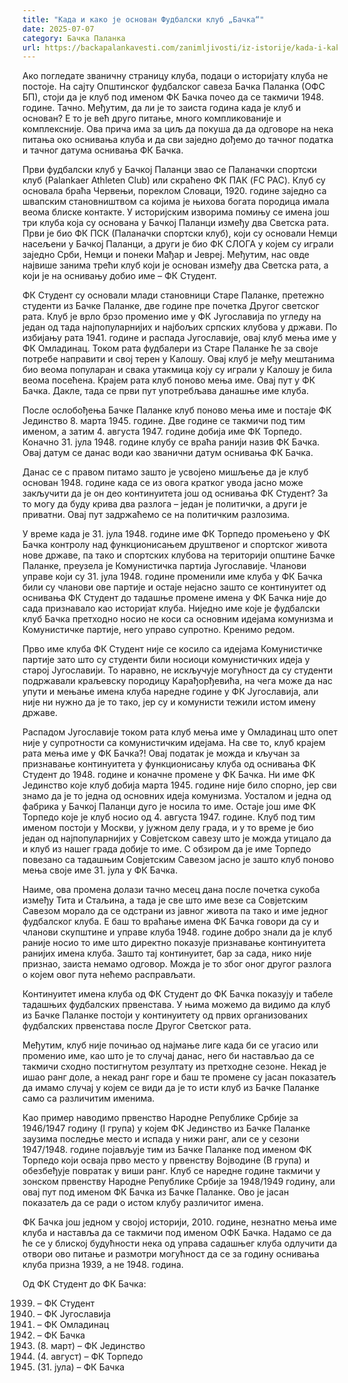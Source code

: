 ```yaml
---
title: "Када и како је основан Фудбалски клуб „Бачка“"
date: 2025-07-07
category: Бачка Паланка
url: https://backapalankavesti.com/zanimljivosti/iz-istorije/kada-i-kako-je-osnovan-fudbalski-klub-backa/
---
```


Ако погледате званичну страницу клуба, подаци о историјату клуба не постоје. На сајту Општинског фудбалског савеза Бачка Паланка (ОФС БП), стоји да је клуб под именом ФК Бачка почео да се такмичи 1948. године. Тачно. Међутим, да ли је то заиста година када је клуб и основан? Е то је већ друго питање, много компликованије и комплексније. Ова прича има за циљ да покуша да да одговоре на нека питања око оснивања клуба и да сви заједно дођемо до тачног податка и тачног датума оснивања ФК Бачка.

Први фудбалски клуб у Бачкој Паланци звао се Паланачки спортски клуб (Palankaer Athleten Club) или скраћено ФК ПАК (FC PAC). Клуб су основала браћа Червењи, пореклом Словаци, 1920. године заједно са швапским становништвом са којима је њихова богата породица имала веома блиске контакте. У историјским изворима помињу се имена још три клуба која су основана у Бачкој Паланци између два Светска рата. Први је био ФК ПСК (Паланачки спортски клуб), који су основали Немци насељени у Бачкој Паланци, а други је био ФК СЛОГА у којем су играли заједно Срби, Немци и понеки Мађар и Јевреј. Међутим, нас овде највише занима трећи клуб који је основан између два Светска рата, а који је на оснивању добио име – ФК Студент.

ФК Студент су основали млади становници Старе Паланке, претежно студенти из Бачке Паланке, две године пре почетка Другог светског рата. Клуб је врло брзо променио име у ФК Југославија по угледу на један од тада најпопуларнијих и најбољих српских клубова у држави. По избијању рата 1941. године и распада Југославије, овај клуб мења име у ФК Омладинац. Током рата фудбалери из Старе Паланке ће за своје потребе направити и свој терен у Калошу. Овај клуб је међу мештанима био веома популаран и свака утакмица коју су играли у Калошу је била веома посећена. Крајем рата клуб поново мења име. Овај пут у ФК Бачка. Дакле, тада се први пут употребљава данашње име клуба.

После ослобођења Бачке Паланке клуб поново мења име и постаје ФК Јединство 8. марта 1945. године. Две године се такмичи под тим именом, а затим 4. августа 1947. године добија име ФК Торпедо. Коначно 31. јула 1948. године клубу се враћа ранији назив ФК Бачка. Овај датум се данас води као званични датум оснивања ФК Бачка.

Данас се с правом питамо зашто је усвојено мишљење да је клуб основан 1948. године када се из овога кратког увода јасно може закључити да је он део континуитета још од оснивања ФК Студент? За то могу да буду крива два разлога – један је политички, а други је приватни. Овај пут задржаћемо се на политичким разлозима.

У време када је 31. јула 1948. године име ФК Торпедо промењено у ФК Бачка контролу над функционисањем друштвеног и спортског живота нове државе, па тако и спортских клубова на територији општине Бачке Паланке, преузела је Комунистичка партија Југославије. Чланови управе који су 31. јула 1948. године променили име клуба у ФК Бачка били су чланови ове партије и остаје нејасно зашто се континуитет од оснивања ФК Студент до тадашње промене имена у ФК Бачка није до сада признавало као историјат клуба. Ниједно име које је фудбалски клуб Бачка претходно носио не коси са основним идејама комунизма и Комунистичке партије, него управо супротно. Кренимо редом.

Прво име клуба ФК Студент није се косило са идејама Комунистичке партије зато што су студенти били носиоци комунистичких идеја у старој Југославији. То наравно, не искључује могућност да су студенти подржавали краљевску породицу Карађорђевића, на чега може да нас упути и мењање имена клуба наредне године у ФК Југославија, али није ни нужно да је то тако, јер су и комунисти тежили истом имену државе.

Распадом Југославије током рата клуб мења име у Омладинац што опет није у супротности са комунистичким идејама. На све то, клуб крајем рата мења име у ФК Бачка?! Овај податак је можда и кључан за признавање континуитета у функционисању клуба од оснивања ФК Студент до 1948. године и коначне промене у ФК Бачка. Ни име ФК Јединство које клуб добија марта 1945. године није било спорно, јер сви знамо да је то једна од основних идеја комунизма. Уосталом и једна од фабрика у Бачкој Паланци дуго је носила то име. Остаје још име ФК Торпедо које је клуб носио од 4. августа 1947. године. Клуб под тим именом постоји у Москви, у јужном делу града, и у то време је био један од најпопуларнијих у Совјетском савезу што је можда утицало да и клуб из нашег града добије то име. С обзиром да је име Торпедо повезано са тадашњим Совјетским Савезом јасно је зашто клуб поново мења своје име 31. јула у ФК Бачка.

Наиме, ова промена долази тачно месец дана после почетка сукоба између Тита и Стаљина, а тада је све што име везе са Совјетским Савезом морало да се одстрани из јавног живота па тако и име једног фудбалског клуба. Е баш то враћање имена ФК Бачка говори да су и чланови скупштине и управе клуба 1948. године добро знали да је клуб раније носио то име што директно показује признавање континуитета ранијих имена клуба. Зашто тај континуитет, бар за сада, нико није признао, заиста немамо одговор. Можда је то због оног другог разлога о којем овог пута нећемо расправљати.

Континуитет имена клуба од ФК Студент до ФК Бачка показују и табеле тадашњих фудбалских првенстава. У њима можемо да видимо да клуб из Бачке Паланке постоји у континуитету од првих организованих фудбалских првенстава после Другог Светског рата.

Међутим, клуб није почињао од најмање лиге када би се угасио или променио име, као што је то случај данас, него би настављао да се такмичи сходно постигнутом резултату из претходне сезоне. Некад је ишао ранг доле, а некад ранг горе и баш те промене су јасан показатељ да имамо случај у којем се види да је то исти клуб из Бачке Паланке само са различитим именима.

Као пример наводимо првенство Народне Републике Србије за 1946/1947 годину (I група) у којем ФК Јединство из Бачке Паланке заузима последње место и испада у нижи ранг, али се у сезони 1947/1948. године појављује тим из Бачке Паланке под именом ФК Торпедо који осваја прво место у првенству Војводине (В група) и обезбеђује повратак у виши ранг. Клуб се наредне године такмичи у зонском првенству Народне Републике Србије за 1948/1949 годину, али овај пут под именом ФК Бачка из Бачке Паланке. Ово је јасан показатељ да се ради о истом клубу различитог имена.

ФК Бачка још једном у својој историји, 2010. године, незнатно мења име клуба и наставља да се такмичи под именом ОФК Бачка. Надамо се да ће се у блиској будућности нека од управа садашњег клуба одлучити да отвори ово питање и размотри могућност да се за годину оснивања клуба призна 1939, а не 1948. година.

Од ФК Студент до ФК Бачка:

1939. – ФК Студент
1940. – ФК Југославија
1941. – ФК Омладинац
1944. – ФК Бачка
1945. (8. март) – ФК Јединство
1947. (4. август) – ФК Торпедо
1948. (31. јула) – ФК Бачка
